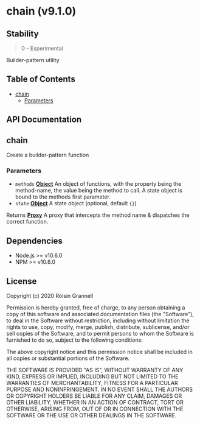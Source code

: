 
# chain (v9.1.0)

## Stability

> 0 - Experimental

Builder-pattern utility



## Table of Contents

- [chain](#chain)
  * [Parameters](#parameters)

## API Documentation

<!-- Generated by documentation.js. Update this documentation by updating the source code. -->

## chain

Create a builder-pattern function

### Parameters

-   `methods` **[Object][1]** An object of functions, with the property being the method-name, the
                               value being the method to call. A state object is bound to the methods first parameter.
-   `state` **[Object][1]** A state object (optional, default `{}`)

Returns **[Proxy][2]** A proxy that intercepts the method name & dispatches the correct function.

[1]: https://developer.mozilla.org/docs/Web/JavaScript/Reference/Global_Objects/Object

[2]: https://developer.mozilla.org/docs/Web/JavaScript/Reference/Global_Objects/Proxy


## Dependencies

- Node.js >= v10.6.0
- NPM >= v10.6.0

## License

Copyright (c) 2020 Róisín Grannell

Permission is hereby granted, free of charge, to any person obtaining a copy of this software and associated documentation files (the "Software"), to deal in the Software without restriction, including without limitation the rights to use, copy, modify, merge, publish, distribute, sublicense, and/or sell copies of the Software, and to permit persons to whom the Software is furnished to do so, subject to the following conditions:

The above copyright notice and this permission notice shall be included in all copies or substantial portions of the Software.

THE SOFTWARE IS PROVIDED "AS IS", WITHOUT WARRANTY OF ANY KIND, EXPRESS OR IMPLIED, INCLUDING BUT NOT LIMITED TO THE WARRANTIES OF MERCHANTABILITY, FITNESS FOR A PARTICULAR PURPOSE AND NONINFRINGEMENT. IN NO EVENT SHALL THE AUTHORS OR COPYRIGHT HOLDERS BE LIABLE FOR ANY CLAIM, DAMAGES OR OTHER LIABILITY, WHETHER IN AN ACTION OF CONTRACT, TORT OR OTHERWISE, ARISING FROM, OUT OF OR IN CONNECTION WITH THE SOFTWARE OR THE USE OR OTHER DEALINGS IN THE SOFTWARE.
